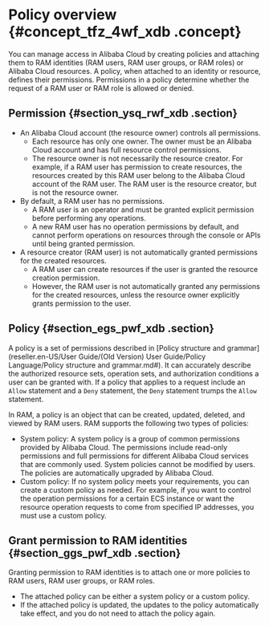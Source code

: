 # Policy overview {#concept_tfz_4wf_xdb .concept}

You can manage access in Alibaba Cloud by creating policies and attaching them to RAM identities \(RAM users, RAM user groups, or RAM roles\) or Alibaba Cloud resources. A policy, when attached to an identity or resource, defines their permissions. Permissions in a policy determine whether the request of a RAM user or RAM role is allowed or denied.

## Permission {#section_ysq_rwf_xdb .section}

-   An Alibaba Cloud account \(the resource owner\) controls all permissions.
    -   Each resource has only one owner. The owner must be an Alibaba Cloud account and has full resource control permissions.
    -   The resource owner is not necessarily the resource creator. For example, if a RAM user has permission to create resources, the resources created by this RAM user belong to the Alibaba Cloud account of the RAM user. The RAM user is the resource creator, but is not the resource owner.
-   By default, a RAM user has no permissions.
    -   A RAM user is an operator and must be granted explicit permission before performing any operations.
    -   A new RAM user has no operation permissions by default, and cannot perform operations on resources through the console or APIs until being granted permission.
-   A resource creator \(RAM user\) is not automatically granted permissions for the created resources.
    -   A RAM user can create resources if the user is granted the resource creation permission.
    -   However, the RAM user is not automatically granted any permissions for the created resources, unless the resource owner explicitly grants permission to the user.

## Policy {#section_egs_pwf_xdb .section}

A policy is a set of permissions described in [Policy structure and grammar](reseller.en-US/User Guide/(Old Version) User Guide/Policy Language/Policy structure and grammar.md#). It can accurately describe the authorized resource sets, operation sets, and authorization conditions a user can be granted with. If a policy that applies to a request include an `Allow` statement and a `Deny` statement, the `Deny` statement trumps the `Allow` statement.

In RAM, a policy is an object that can be created, updated, deleted, and viewed by RAM users. RAM supports the following two types of policies:

-   System policy: A system policy is a group of common permissions provided by Alibaba Cloud. The permissions include read-only permissions and full permissions for different Alibaba Cloud services that are commonly used. System policies cannot be modified by users. The policies are automatically upgraded by Alibaba Cloud.
-   Custom policy: If no system policy meets your requirements, you can create a custom policy as needed. For example, if you want to control the operation permissions for a certain ECS instance or want the resource operation requests to come from specified IP addresses, you must use a custom policy.

## Grant permission to RAM identities {#section_ggs_pwf_xdb .section}

Granting permission to RAM identities is to attach one or more policies to RAM users, RAM user groups, or RAM roles.

-   The attached policy can be either a system policy or a custom policy.
-   If the attached policy is updated, the updates to the policy automatically take effect, and you do not need to attach the policy again.

